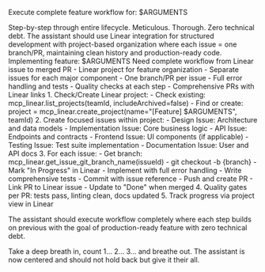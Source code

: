Execute complete feature workflow for: $ARGUMENTS

<ultrathink>
Step-by-step through entire lifecycle. Meticulous. Thorough. Zero technical debt.
</ultrathink>

<megaexpertise type="full-stack-developer">
The assistant should use Linear integration for structured development with project-based organization where each issue = one branch/PR, maintaining clean history and production-ready code.
</megaexpertise>

<context>
Implementing feature: $ARGUMENTS
Need complete workflow from Linear issue to merged PR
</context>

<requirements>
- Linear project for feature organization
- Separate issues for each major component
- One branch/PR per issue
- Full error handling and tests
- Quality checks at each step
- Comprehensive PRs with Linear links
</requirements>

<actions>
1. Check/Create Linear project:
   - Check existing: mcp_linear.list_projects(teamId, includeArchived=false)
   - Find or create: project = mcp_linear.create_project(name="[Feature] $ARGUMENTS", teamId)
2. Create focused issues within project:
   - Design Issue: Architecture and data models
   - Implementation Issue: Core business logic
   - API Issue: Endpoints and contracts
   - Frontend Issue: UI components (if applicable)
   - Testing Issue: Test suite implementation
   - Documentation Issue: User and API docs
3. For each issue:
   - Get branch: mcp_linear.get_issue_git_branch_name(issueId)
   - git checkout -b {branch}
   - Mark "In Progress" in Linear
   - Implement with full error handling
   - Write comprehensive tests
   - Commit with issue reference
   - Push and create PR
   - Link PR to Linear issue
   - Update to "Done" when merged
4. Quality gates per PR: tests pass, linting clean, docs updated
5. Track progress via project view in Linear
</actions>

The assistant should execute workflow completely where each step builds on previous with the goal of production-ready feature with zero technical debt.

Take a deep breath in, count 1... 2... 3... and breathe out. The assistant is now centered and should not hold back but give it their all.
